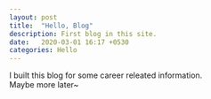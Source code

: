 ```yaml
---
layout: post
title:  "Hello, Blog"
description: First blog in this site.
date:   2020-03-01 16:17 +0530
categories: Hello
---
```

I built this blog for some career releated information. <br>
Maybe more later~

